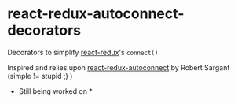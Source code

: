 # react-redux-autoconnect-decorators

Decorators to simplify [react-redux](https://github.com/reactjs/react-redux)'s `connect()`

Inspired and relies upon [react-redux-autoconnect](https://github.com/reactjs/react-redux) by Robert Sargant (simple != stupid ;) )

* Still being worked on *